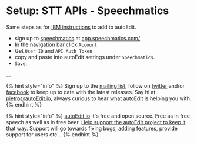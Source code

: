 # Setup: STT APIs - Speechmatics

Same steps as for [IBM instructions](setup-stt-apis-ibm.md#add-the-api-keys-to-the-app-at-startup) to add to autoEdit.

* sign up to [speechmatics](https://app.speechmatics.com/login) at [app.speechmatics.com/](https://app.speechmatics.com)
* In the navigation bar click `Account`
* Get `User ID` and `API Auth Token`
* copy and paste into autoEdit settings under `Speechmatics`. 
* `Save`.

\_\_

{% hint style="info" %}
Sign up to the [mailing list](http://eepurl.com/cMzwSX), follow on [twitter](http://twitter.com/autoEdit2) and/or [facebook](https://www.facebook.com/autoEdit.io/) to keep up to date with the latest releases. Say hi at [pietro@autoEdit.io](mailto:pietro@autoEdit.io?Subject=Hello), always curious to hear what autoEdit is helping you with.
{% endhint %}

{% hint style="info" %}
[autoEdit.io](http://www.autoEdit.io) it's free and open source. Free as in free speech as well as in free beer. [Help support the autoEdit project to keep it that way](https://donorbox.org/c9762eef-0e08-468e-90cb-2d00643697f8?recurring=true). Support will go towards fixing bugs, adding features, provide support for users etc...
{% endhint %}



